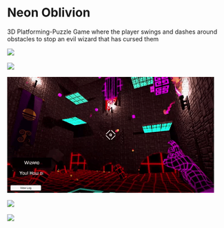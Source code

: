 # **Neon Oblivion**

3D Platforming-Puzzle Game where the player swings and dashes around obstacles to stop an evil wizard that has cursed them

![](gifs/neonOblivion_Shot1.gif)

![](gifs/neonOblivion_Death1.gif)

![](gifs/neonOblivion_Text.gif)

![](gifs/neonOblivion_Shot2.gif)

![](gifs/neonOblivion_Death2.gif)